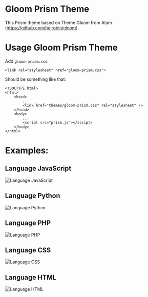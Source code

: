 # Gloom Prism Theme

This Prism theme based on Theme Gloom from Atom (https://github.com/hejrobin/gloom).

# Usage Gloom Prism Theme

Add `gloom-prism.css`:

```
<link rel="stylesheet" href="gloom-prism.css">
```

Should be something like that:

```
<!DOCTYPE html>
<html>
    <head>
        ...
        <link href="themes/gloom-prism.css" rel="stylesheet" />
    </head>
    <body>
        ...
        <script src="prism.js"></script>
    </body>
</html>
```

# Examples:

## Language JavaScript

![Language JavaScript](https://raw.githubusercontent.com/luisramirez-m/prism-gloom-theme/master/images/javascript.png)

## Language Python

![Language Python](https://raw.githubusercontent.com/luisramirez-m/prism-gloom-theme/master/images/python.png)

## Language PHP

![Language PHP](https://raw.githubusercontent.com/luisramirez-m/prism-gloom-theme/master/images/php.png)

## Language CSS

![Language CSS](https://raw.githubusercontent.com/luisramirez-m/prism-gloom-theme/master/images/css.png)

## Language HTML

![Language HTML](https://raw.githubusercontent.com/luisramirez-m/prism-gloom-theme/master/images/html-V2.png)
